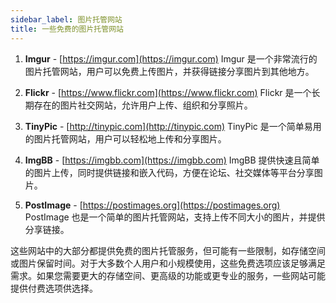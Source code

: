```yaml
---
sidebar_label: 图片托管网站
title: 一些免费的图片托管网站
---
```


1. **Imgur** - [https://imgur.com](https://imgur.com)
   Imgur 是一个非常流行的图片托管网站，用户可以免费上传图片，并获得链接分享图片到其他地方。

2. **Flickr** - [https://www.flickr.com](https://www.flickr.com)
   Flickr 是一个长期存在的图片社交网站，允许用户上传、组织和分享照片。

3. **TinyPic** - [http://tinypic.com](http://tinypic.com)
   TinyPic 是一个简单易用的图片托管网站，用户可以轻松地上传和分享图片。

4. **ImgBB** - [https://imgbb.com](https://imgbb.com)
   ImgBB 提供快速且简单的图片上传，同时提供链接和嵌入代码，方便在论坛、社交媒体等平台分享图片。

5. **PostImage** - [https://postimages.org](https://postimages.org)
   PostImage 也是一个简单的图片托管网站，支持上传不同大小的图片，并提供分享链接。

这些网站中的大部分都提供免费的图片托管服务，但可能有一些限制，如存储空间或图片保留时间。对于大多数个人用户和小规模使用，这些免费选项应该足够满足需求。如果您需要更大的存储空间、更高级的功能或更专业的服务，一些网站可能提供付费选项供选择。